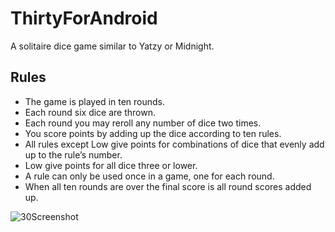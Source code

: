 ThirtyForAndroid
===

A solitaire dice game similar to Yatzy or Midnight.

## Rules

- The game is played in ten rounds. 
- Each round six dice are thrown. 
- Each round you may reroll any number of dice two times. 
- You score points by adding up the dice according to ten rules. 
- All rules except Low give points for combinations of dice that evenly add up to the rule’s number. 
- Low give points for all dice three or lower. 
- A rule can only be used once in a game, one for each round. 
- When all ten rounds are over the final score is all round scores added up.

![30Screenshot](https://user-images.githubusercontent.com/17293533/119650019-a10c4200-be23-11eb-8212-1e62833e363a.png)
